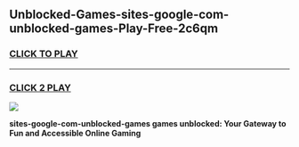 
## Unblocked-Games-sites-google-com-unblocked-games-Play-Free-2c6qm
<h3>
<a href="https://premium76.site?title=sites-google-com-unblocked-games&ref=12A">CLICK TO PLAY</a></h3>
<hr>

<h3>
<a href="https://premium76.site?title=sites-google-com-unblocked-games&ref=12A">CLICK 2 PLAY</a>
  
</h3>

<a href="https://premium76.site?title=sites-google-com-unblocked-games&ref=12A"><img src="https://clearcache.store/games.png"></a>


**sites-google-com-unblocked-games games unblocked: Your Gateway to Fun and Accessible Online Gaming**
